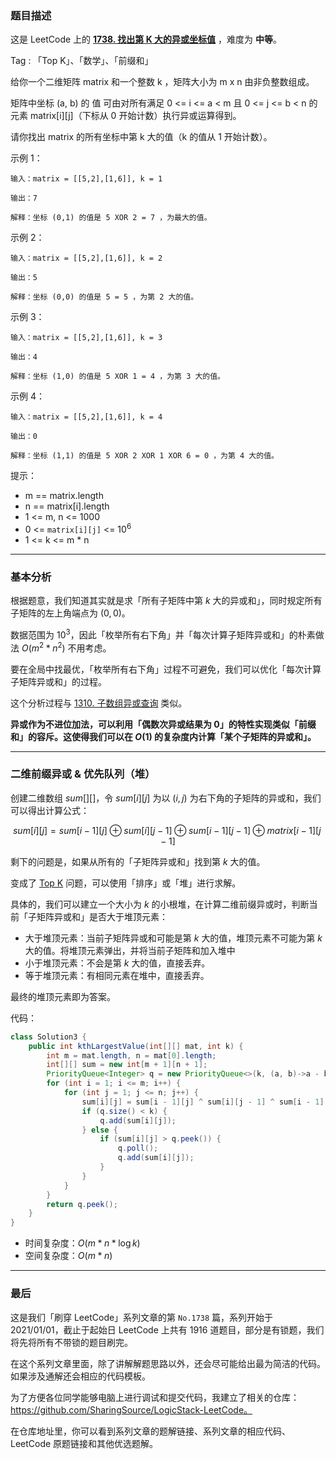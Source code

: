 ### 题目描述

这是 LeetCode 上的 **[1738. 找出第 K 大的异或坐标值](https://leetcode-cn.com/problems/find-kth-largest-xor-coordinate-value/solution/gong-shui-san-xie-xiang-jie-li-yong-er-w-ai0d/)** ，难度为 **中等**。

Tag : 「Top K」、「数学」、「前缀和」




给你一个二维矩阵 matrix 和一个整数 k ，矩阵大小为 m x n 由非负整数组成。

矩阵中坐标 (a, b) 的 值 可由对所有满足 0 <= i <= a < m 且 0 <= j <= b < n 的元素 matrix[i][j]（下标从 0 开始计数）执行异或运算得到。

请你找出 matrix 的所有坐标中第 k 大的值（k 的值从 1 开始计数）。


示例 1：
```
输入：matrix = [[5,2],[1,6]], k = 1

输出：7

解释：坐标 (0,1) 的值是 5 XOR 2 = 7 ，为最大的值。
```
示例 2：
```
输入：matrix = [[5,2],[1,6]], k = 2

输出：5

解释：坐标 (0,0) 的值是 5 = 5 ，为第 2 大的值。
```
示例 3：
```
输入：matrix = [[5,2],[1,6]], k = 3

输出：4

解释：坐标 (1,0) 的值是 5 XOR 1 = 4 ，为第 3 大的值。
```
示例 4：
```
输入：matrix = [[5,2],[1,6]], k = 4

输出：0

解释：坐标 (1,1) 的值是 5 XOR 2 XOR 1 XOR 6 = 0 ，为第 4 大的值。
```

提示：

* m == matrix.length
* n == matrix[i].length
* 1 <= m, n <= 1000
* 0 <= `matrix[i][j]` <= $10^6$
* 1 <= k <= m * n

---


### 基本分析

根据题意，我们知道其实就是求「所有子矩阵中第 $k$ 大的异或和」，同时规定所有子矩阵的左上角端点为 $(0, 0)$。

数据范围为 $10^3$，因此「枚举所有右下角」并「每次计算子矩阵异或和」的朴素做法 $O(m^2 * n^2)$ 不用考虑。

要在全局中找最优，「枚举所有右下角」过程不可避免，我们可以优化「每次计算子矩阵异或和」的过程。

这个分析过程与 [1310. 子数组异或查询](https://leetcode-cn.com/problems/xor-queries-of-a-subarray/solution/gong-shui-san-xie-yi-ti-shuang-jie-shu-z-rcgu/) 类似。

**异或作为不进位加法，可以利用「偶数次异或结果为 $0$」的特性实现类似「前缀和」的容斥。这使得我们可以在 $O(1)$ 的复杂度内计算「某个子矩阵的异或和」。**

---

### 二维前缀异或 & 优先队列（堆）


创建二维数组 $sum[][]$，令 $sum[i][j]$ 为以 $(i, j)$ 为右下角的子矩阵的异或和，我们可以得出计算公式：

$$
sum[i][j] = sum[i - 1][j] ⊕ sum[i][j - 1] ⊕ sum[i - 1][j - 1] ⊕ matrix[i - 1][j - 1]
$$

剩下的问题是，如果从所有的「子矩阵异或和」找到第 $k$ 大的值。

变成了 [Top K](https://leetcode-cn.com/problems/kth-largest-element-in-a-stream/solution/jian-da-ti-de-duo-chong-jie-fa-mou-pao-p-d1qi/) 问题，可以使用「排序」或「堆」进行求解。

具体的，我们可以建立一个大小为 $k$ 的小根堆，在计算二维前缀异或时，判断当前「子矩阵异或和」是否大于堆顶元素：

* 大于堆顶元素：当前子矩阵异或和可能是第 $k$ 大的值，堆顶元素不可能为第 $k$ 大的值。将堆顶元素弹出，并将当前子矩阵和加入堆中
* 小于堆顶元素：不会是第 $k$ 大的值，直接丢弃。
* 等于堆顶元素：有相同元素在堆中，直接丢弃。

最终的堆顶元素即为答案。

代码：
```Java []
class Solution3 {
    public int kthLargestValue(int[][] mat, int k) {
        int m = mat.length, n = mat[0].length;
        int[][] sum = new int[m + 1][n + 1];
        PriorityQueue<Integer> q = new PriorityQueue<>(k, (a, b)->a - b);
        for (int i = 1; i <= m; i++) {
            for (int j = 1; j <= n; j++) {
                sum[i][j] = sum[i - 1][j] ^ sum[i][j - 1] ^ sum[i - 1][j - 1] ^ mat[i - 1][j - 1];
                if (q.size() < k) {
                    q.add(sum[i][j]);
                } else {
                    if (sum[i][j] > q.peek()) {
                        q.poll();
                        q.add(sum[i][j]);
                    }
                }
            }
        }
        return q.peek();
    }
}
```
* 时间复杂度：$O(m * n * \log{k})$
* 空间复杂度：$O(m * n)$


---

### 最后

这是我们「刷穿 LeetCode」系列文章的第 `No.1738` 篇，系列开始于 2021/01/01，截止于起始日 LeetCode 上共有 1916 道题目，部分是有锁题，我们将先将所有不带锁的题目刷完。

在这个系列文章里面，除了讲解解题思路以外，还会尽可能给出最为简洁的代码。如果涉及通解还会相应的代码模板。

为了方便各位同学能够电脑上进行调试和提交代码，我建立了相关的仓库：https://github.com/SharingSource/LogicStack-LeetCode。

在仓库地址里，你可以看到系列文章的题解链接、系列文章的相应代码、LeetCode 原题链接和其他优选题解。

